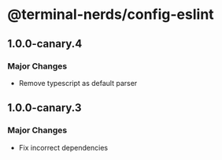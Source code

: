 # @terminal-nerds/config-eslint

## 1.0.0-canary.4

### Major Changes

- Remove typescript as default parser

## 1.0.0-canary.3

### Major Changes

- Fix incorrect dependencies
